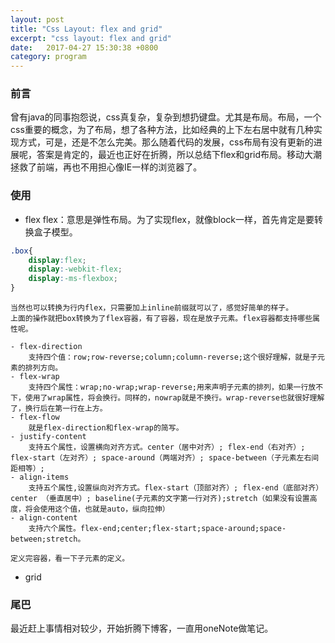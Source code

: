 ```yaml
---
layout: post
title: "Css Layout: flex and grid"
excerpt: "css layout: flex and grid"
date:   2017-04-27 15:30:38 +0800
category: program
---
```


### 前言
曾有java的同事抱怨说，css真复杂，复杂到想扔键盘。尤其是布局。布局，一个css重要的概念，为了布局，想了各种方法，比如经典的上下左右居中就有几种实现方式，可是，还是不怎么完美。那么随着代码的发展，css布局有没有更新的进展呢，答案是肯定的，最近也正好在折腾，所以总结下flex和grid布局。移动大潮拯救了前端，再也不用担心像IE一样的浏览器了。
### 使用
- flex
	flex：意思是弹性布局。为了实现flex，就像block一样，首先肯定是要转换盒子模型。
```css
.box{
	display:flex;
	display:-webkit-flex;
	display:-ms-flexbox;
}
```

	当然也可以转换为行内flex，只需要加上inline前缀就可以了，感觉好简单的样子。
	上面的操作就把box转换为了flex容器，有了容器，现在是放子元素。flex容器都支持哪些属性呢。

	- flex-direction
		支持四个值：row;row-reverse;column;column-reverse;这个很好理解，就是子元素的排列方向。
	- flex-wrap
		支持四个属性：wrap;no-wrap;wrap-reverse;用来声明子元素的排列，如果一行放不下，使用了wrap属性，将会换行。同样的，nowrap就是不换行。wrap-reverse也就很好理解了，换行后在第一行在上方。
	- flex-flow
		就是flex-direction和flex-wrap的简写。
	- justify-content
		支持五个属性，设置横向对齐方式。center（居中对齐）; flex-end（右对齐）; flex-start（左对齐）; space-around（两端对齐）; space-between（子元素左右间距相等）;
	- align-items
		支持五个属性,设置纵向对齐方式。flex-start（顶部对齐）; flex-end（底部对齐）  center （垂直居中）; baseline(子元素的文字第一行对齐);stretch（如果没有设置高度，将会使用这个值，也就是auto，纵向拉伸）
	- align-content
		支持六个属性。flex-end;center;flex-start;space-around;space-between;stretch。

	定义完容器，看一下子元素的定义。
- grid
### 尾巴
最近赶上事情相对较少，开始折腾下博客，一直用oneNote做笔记。